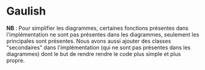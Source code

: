 # Gaulish

**NB** : Pour simplifier les diagrammes, certaines fonctions présentes dans l'implémentation ne sont pas présentes dans les diagrammes, seulement les principales sont présentes. Nous avons aussi ajouter des classes "secondaires" dans l'implémentation (qui ne sont pas présentes dans les diagrammes) dont le but de rendre rendre le code plus simple et plus propre.
